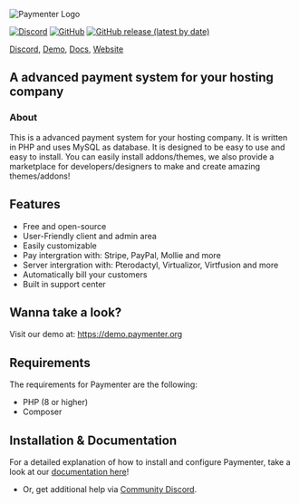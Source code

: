 ![Paymenter Logo](https://cdn.discordapp.com/attachments/935234707015229511/1028031007573680318/unknown.png)

[![Discord](https://img.shields.io/discord/882318291014651924.svg?logo=discord)](https://discord.gg/xB4UUT3XQg)
[![GitHub](https://img.shields.io/github/license/paymenter/paymenter)](https://github.com/Paymenter/paymenter/blob/master/LICENSE)
[![GitHub release (latest by date)](https://img.shields.io/github/v/release/paymenter/paymenter)](https://github.com/Paymenter/paymenter/releases)

[Discord](https://discord.gg/xB4UUT3XQg), [Demo](https://demo.paymenter.org), [Docs](https://paymenter.org/docs/intro), [Website](https://paymenter.org)

## A advanced payment system for your hosting company
### About

This is a advanced payment system for your hosting company. It is written in PHP and uses MySQL as database. It is designed to be easy to use and easy to install. You can easily install addons/themes, we also provide a marketplace for developers/designers to make and create amazing themes/addons!

## Features
- Free and open-source
- User-Friendly client and admin area
- Easily customizable
- Pay intergration with: Stripe, PayPal, Mollie and more
- Server intergration with: Pterodactyl, Virtualizor, Virtfusion and more
- Automatically bill your customers
- Built in support center

## Wanna take a look?
Visit our demo at: https://demo.paymenter.org

## Requirements
The requirements for Paymenter are the following:
- PHP (8 or higher)
- Composer

## Installation & Documentation
For a detailed explanation of how to install and configure Paymenter, take a look at our [documentation here](https://paymenter.org/docs/intro)!
- Or, get additional help via [Community Discord](https://discord.gg/xB4UUT3XQg).
